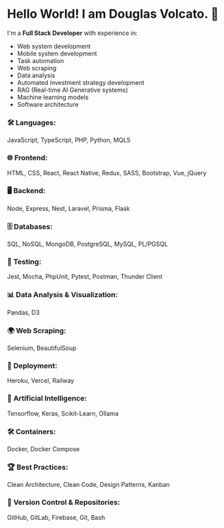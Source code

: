 # Hello World! I am Douglas Volcato. 🖖

I'm a **Full Stack Developer** with experience in:

- Web system development
- Mobile system development
- Task automation
- Web scraping
- Data analysis
- Automated investment strategy development
- RAG (Real-time AI Generative systems)
- Machine learning models
- Software architecture

### 🛠️ **Languages**:
JavaScript, TypeScript, PHP, Python, MQL5

### 🌐 **Frontend**:
HTML, CSS, React, React Native, Redux, SASS, Bootstrap, Vue, jQuery

### 🖥️ **Backend**:
Node, Express, Nest, Laravel, Prisma, Flask

### 🗄️ **Databases**:
SQL, NoSQL, MongoDB, PostgreSQL, MySQL, PL/PGSQL

### 🧪 **Testing**:
Jest, Mocha, PhpUnit, Pytest, Postman, Thunder Client

### 📊 **Data Analysis & Visualization**:
Pandas, D3

### 🌍 **Web Scraping**:
Selenium, BeautifulSoup

### 🚀 **Deployment**:
Heroku, Vercel, Railway

### 🤖 **Artificial Intelligence**:
Tensorflow, Keras, Scikit-Learn, Ollama

### 🛠️ **Containers**:
Docker, Docker Compose

### 🏆 **Best Practices**:
Clean Architecture, Clean Code, Design Patterns, Kanban

### 🔧 **Version Control & Repositories**:
GitHub, GitLab, Firebase, Git, Bash

